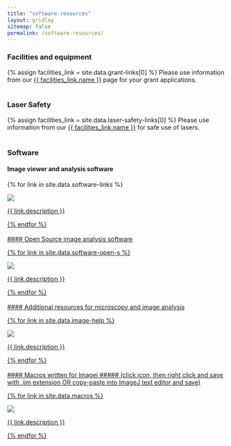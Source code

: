 ```yaml
---
title: "software-resources"
layout: gridlay
sitemap: false
permalink: /software-resources/
---
```


### Facilities and equipment

{% assign facilities_link = site.data.grant-links[0] %}
Please use information from our <a href="{{ facilities_link.url }}" target="_blank" rel="noopener noreferrer">{{ facilities_link.name }}</a> page for your grant applications.
<br/>
<br/>

### Laser Safety
{% assign facilities_link = site.data.laser-safety-links[0] %}
Please use information from our <a href="{{ facilities_link.url }}" target="_blank" rel="noopener noreferrer">{{ facilities_link.name }}</a> for safe use of lasers.
<br/>
<br/>
### Software

#### Image viewer and analysis software

<div class="software-links-container">

{% for link in site.data.software-links %}
<div class="col-lg-4 col-md-6 col-sm-12 text-center icon-container">
<a href="{{ link.url }}" target="_blank">
<img src='{{ site.url }}{{ site.baseurl }}/images/{{ link.image }}' class="icon-image"/>
<p class="icon-description">{{ link.description }}</p>
</div>
{% endfor %}

</div>

<br/>
#### Open Source image analysis software

<div class="software-links-container">

{% for link in site.data.software-open-s %}
<div class="col-lg-4 col-md-6 col-sm-12 text-center icon-container">
<a href="{{ link.url }}" target="_blank">
<img src='{{ site.url }}{{ site.baseurl }}/images/{{ link.image }}' class="icon-image"/>
<p class="icon-description">{{ link.description }}</p>
</div>
{% endfor %}

</div>

<br/>
#### Additional resources for microscopy and image analysis

<div class="software-links-container">

{% for link in site.data.image-help %}
<div class="col-lg-4 col-md-6 col-sm-12 text-center icon-container">
<a href="{{ link.url }}" target="_blank">
<img src='{{ site.url }}{{ site.baseurl }}/images/{{ link.image }}' class="icon-image"/>
<p class="icon-description">{{ link.description }}</p>
</div>
{% endfor %}

</div>

<br/>
#### Macros written for Imagej
##### (click icon, then right click and save with .ijm extension OR copy-paste into ImageJ text editor and save)

<div class="software-links-container">

{% for link in site.data.macros %}
<div class="col-lg-4 col-md-6 col-sm-12 text-center icon-container">
<a href="{{ link.url }}" target="_blank">
<img src='{{ site.url }}{{ site.baseurl }}/images/{{ link.image }}' class="icon-image"/>
<p class="icon-description">{{ link.description }}</p>
</div>
{% endfor %}

</div>
